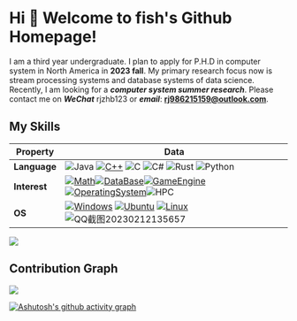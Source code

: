 # Hi 🎉 Welcome to fish's Github Homepage!
I am a third year undergraduate.
I plan to apply for P.H.D in computer system in North America in **2023 fall**.
My primary research focus now is stream processing systems and database systems of data science.
Recently, I am looking for a ***computer system summer research***. Please contact me on ***WeChat*** rjzhb123 or ***email***: **rj986215159@outlook.com**.
        
## My Skills
|Property|Data|
|---|---|
|**Language**|![Java](https://img.shields.io/badge/-Java-007396?style=flat-square&logo=Java&logoColor=ffffff) [![C++](https://img.shields.io/badge/-C++-3776AB?style=flat-square&logo=c++&logoColor=ffffff)](https://www.python.org/) ![C](https://img.shields.io/badge/-C-4FC08D?style=flat-square&logo=C&logoColor=ffffff) ![C#](https://img.shields.io/badge/.NET-512BD4?style=flat-square&logo=C-Sharp&logoColor=ffffff) ![Rust](https://img.shields.io/badge/Rust-F7DF1E?style=flat-square&logo=Rust&logoColor=ffffff) ![Python](https://camo.githubusercontent.com/4b30b4c40d84c6fe0a2f12d9d710873a534bda8237bfd2a7fdb6794ab18c4ae9/68747470733a2f2f696d672e736869656c64732e696f2f62616467652f2d507974686f6e2d3337373641423f7374796c653d666c6174266c6f676f3d507974686f6e266c6f676f436f6c6f723d7768697465)|
|**Interest**|[![Math](https://img.shields.io/badge/-Math-f05032?style=flat-square&logo=Math&logoColor=white)](https://www.linuxfoundation.org/)[![DataBase](https://img.shields.io/badge/DataBase-008C41?style=flat-square&logo=DataBase&logoColor=ffffff)](https://img.shields.io/badge/DataBase-brightgreen)[![GameEngine](https://img.shields.io/badge/-GameEngine-8DD6F9?style=flat-square&logo=Math&logoColor=white)](https://www.linuxfoundation.org/)[![OperatingSystem](https://img.shields.io/badge/-OperatingSystem-333333?style=flat-square&logo=OperatingSystem&logoColor=white)](https://www.linuxfoundation.org/)![HPC](https://img.shields.io/badge/-HPC-007396?style=flat-square&logo=HPC&logoColor=ffffff) |
| **OS**                                          | <a target="_blank" rel="noopener noreferrer" href="https://camo.githubusercontent.com/b44114213a5a462903bd69611bb6846f1dc41fe6f3230bd37c67c3d4eb65f08c/68747470733a2f2f696d672e736869656c64732e696f2f62616467652f2d57696e646f77732d626c61636b3f7374796c653d666c61742d737175617265266c6f676f3d77696e646f7773266c6f676f436f6c6f723d626c7565"><img src="https://camo.githubusercontent.com/b44114213a5a462903bd69611bb6846f1dc41fe6f3230bd37c67c3d4eb65f08c/68747470733a2f2f696d672e736869656c64732e696f2f62616467652f2d57696e646f77732d626c61636b3f7374796c653d666c61742d737175617265266c6f676f3d77696e646f7773266c6f676f436f6c6f723d626c7565" alt="Windows" data-canonical-src="https://img.shields.io/badge/-Windows-black?style=flat-square&amp;logo=windows&amp;logoColor=blue" style="max-width: 100%;"></a> <a target="_blank" rel="noopener noreferrer" href="https://camo.githubusercontent.com/9c4bc049e33f41f122342a1714ccf872c34098a9f2c593c33c2322cf0129fa04/68747470733a2f2f696d672e736869656c64732e696f2f62616467652f2d5562756e74752d626c61636b3f7374796c653d666c61742d737175617265266c6f676f3d7562756e7475"><img src="https://camo.githubusercontent.com/9c4bc049e33f41f122342a1714ccf872c34098a9f2c593c33c2322cf0129fa04/68747470733a2f2f696d672e736869656c64732e696f2f62616467652f2d5562756e74752d626c61636b3f7374796c653d666c61742d737175617265266c6f676f3d7562756e7475" alt="Ubuntu" data-canonical-src="https://img.shields.io/badge/-Ubuntu-black?style=flat-square&amp;logo=ubuntu" style="max-width: 100%;"></a> [![Linux](https://img.shields.io/badge/-ArchLinux-333333?style=flat-square&logo=linux&logoColor=white)](https://www.linuxfoundation.org/) ![QQ截图20230212135657](https://user-images.githubusercontent.com/105226542/218295662-52319948-0b03-436a-811b-9b4c8f7fa880.png)|


![](https://github-readme-stats.vercel.app/api/top-langs/?username=rjzhb&theme=dark&layout=compact)
## Contribution Graph
<img src="https://github-readme-streak-stats.herokuapp.com/?user=rjzhb" />

[![Ashutosh's github activity graph](https://github-readme-activity-graph.cyclic.app/graph?username=rjzhb&theme=merko)](https://github.com/ashutosh00710/github-readme-activity-graph)



